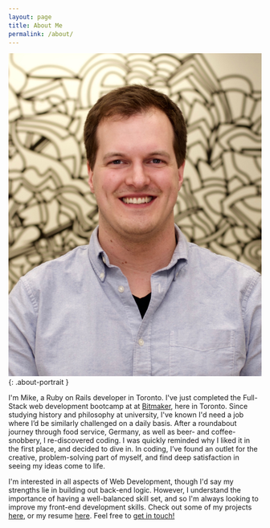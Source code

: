 ```yaml
---
layout: page
title: About Me
permalink: /about/
---
```


![Mike Bowman](/assets/bitmaker_portrait_cropped.jpg){: .about-portrait }

I'm Mike, a Ruby on Rails developer in Toronto. I've just completed the Full-Stack web development bootcamp at at [Bitmaker](http://bitmaker.co), here in Toronto. Since studying history and philosophy at university, I've known I'd need a job where I’d be similarly challenged on a daily basis. After a roundabout journey through food service, Germany, as well as beer- and coffee-snobbery, I re-discovered coding. I was quickly reminded why I liked it in the first place, and decided to dive in. In coding, I’ve found an outlet for the creative, problem-solving part of myself, and find deep satisfaction in seeing my ideas come to life.

I'm interested in all aspects of Web Development, though I'd say my strengths lie in building out back-end logic. However, I understand the importance of having a well-balanced skill set, and so I'm always looking to improve my front-end development skills. Check out some of my projects [here]({{site_url}}/projects), or my resume [here]({{site_url}}/resume). Feel free to [get in touch!]({{site_url}}/contact)
